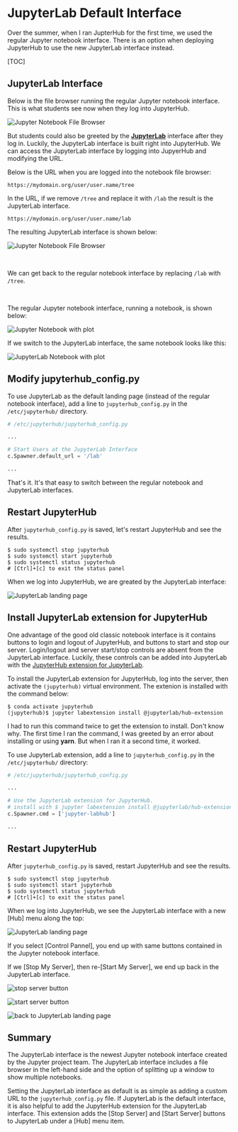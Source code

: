 # JupyterLab Default Interface

Over the summer, when I ran JupterHub for the first time, we used the regular Jupyter notebook interface. There is an option when deploying JupyterHub to use the new JupyterLab interface instead.

[TOC]

## JupyterLab Interface

Below is the file browser running the regular Jupyter notebook interface. This is what students see now when they log into JupyterHub.

![Jupyter Notebook File Browser](images/jupyter_notebook_file_browser.png)

But students could also be greeted by the [**JupyterLab**](https://jupyterlab.readthedocs.io/en/stable/getting_started/overview.html) interface after they log in. Luckily, the JupyterLab interface is built right into JupyterHub. We can access the JupyterLab interface by logging into JupyerHub and modifying the URL.

Below is the URL when you are logged into the notebook file browser:

```text
https://mydomain.org/user/user.name/tree
```

In the URL, if we remove ```/tree``` and replace it with ```/lab``` the result is the JupyterLab interface.

```text
https://mydomain.org/user/user.name/lab
```

The resulting JupyterLab interface is shown below:

![Jupyter Notebook File Browser](images/jupyterlab_interface.png)

<br>

We can get back to the regular notebook interface by replacing ```/lab``` with ```/tree```.

<br>

The regular Jupyter notebook interface, running a notebook, is shown below:

![Jupyter Notebook with plot](images/jupyter_notebook_with_plot.png)


If we switch to the JupyterLab interface, the same notebook looks like this:

![JupyterLab Notebook with plot](images/jupyterlab_notebook_with_plot.png)

## Modify jupyterhub_config.py

To use JupyterLab as the default landing page (instead of the regular notebook interface), add a line to ```jupyterhub_config.py``` in the ```/etc/jupyterhub/``` directory.

```python
# /etc/jupyterhub/jupyterhub_config.py

...

# Start Users at the JupyterLab Interface
c.Spawner.default_url = '/lab'

...
```

That's it. It's that easy to switch between the regular notebook and JupyterLab interfaces.


## Restart JupyterHub

After ```jupyterhub_config.py``` is saved, let's restart JupyterHub and see the results.

```text
$ sudo systemctl stop jupyterhub
$ sudo systemctl start jupyterhub
$ sudo systemctl status jupyterhub
# [Ctrl]+[c] to exit the status panel
```

When we log into JupyterHub, we are greated by the JupyterLab interface:

![JupyterLab landing page](images/jupyterlab_landing_page.png)

## Install JupyterLab extension for JupyterHub

One advantage of the good old classic notebook interface is it contains buttons to login and logout of JupyterHub, and buttons to start and stop our server. Login/logout and server start/stop controls are absent from the JupyterLab interface. Luckily, these controls can be added into JupyterLab with the [JupyterHub extension for JupyterLab](https://github.com/jupyterhub/jupyterlab-hub).

To install the JupyterLab extension for JupyterHub, log 
into the server, then activate the ```(jupyterhub)``` virtual environment. The extenion is installed with the command below:

```text
$ conda activate jupyterhub
(jupyterhub)$ jupyter labextension install @jupyterlab/hub-extension
```

I had to run this command twice to get the extension to install. Don't know why. The first time I ran the command, I was greeted by an error about installing or using **yarn**. But when I ran it a second time, it worked.

To use JupyterLab extension, add a line to ```jupyterhub_config.py``` in the ```/etc/jupyterhub/``` directory:

```python
# /etc/jupyterhub/jupyterhub_config.py

...

# Use the JupyterLab extension for JupyterHub.
# install with $ jupyter labextension install @jupyterlab/hub-extension
c.Spawner.cmd = ['jupyter-labhub']

...

```

## Restart JupyterHub

After ```jupyterhub_config.py``` is saved, restart JupyterHub and see the results.

```text
$ sudo systemctl stop jupyterhub
$ sudo systemctl start jupyterhub
$ sudo systemctl status jupyterhub
# [Ctrl]+[c] to exit the status panel
```

When we log into JupyterHub, we see the JupyterLab interface with a new [Hub] menu along the top:

![JupyterLab landing page](images/hub_menu_in_jupyterlab.png)

If you select [Control Pannel], you end up with same buttons contained in the Jupyter notebook interface. 

If we [Stop My Server], then re-[Start My Server], we end up back in the JupyterLab interface.

![stop server button](images/stop_server_buttons.png)

![start server button](images/start_server_button.png)

![back to JupyterLab landing page](images/back_to_jupyterlab.png)

## Summary

The JupyterLab interface is the newest Jupyter notebook interface created by the Jupyter project team. The JupyterLab interface includes a file browser in the left-hand side and the option of splitting up a window to show multiple notebooks.

Setting the JupyterLab interface as default is as simple as adding a custom URL to the ```jupyterhub_config.py``` file. If JupyterLab is the default interface, it is also helpful to add the JupyterHub extension for the JupyterLab interface. This extension adds the [Stop Server] and [Start Server] buttons to JupyterLab under a [Hub] menu item.

<br>
